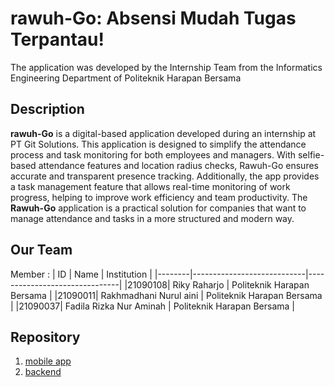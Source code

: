 # rawuh-Go: Absensi Mudah Tugas Terpantau!

The application was developed by the Internship Team from the Informatics Engineering Department of Politeknik Harapan Bersama

## Description
**rawuh-Go** is a digital-based application developed during an internship at PT Git Solutions. This application is designed to simplify the attendance process and task monitoring for both employees and managers. With selfie-based attendance features and location radius checks, Rawuh-Go ensures accurate and transparent presence tracking. Additionally, the app provides a task management feature that allows real-time monitoring of work progress, helping to improve work efficiency and team productivity.
The **Rawuh-Go** application is a practical solution for companies that want to manage attendance and tasks in a more structured and modern way.

## Our Team
Member  :
|   ID   | Name                       | Institution                   |
|--------|----------------------------|-------------------------------|
|21090108| Riky Raharjo               | Politeknik Harapan Bersama    |
|21090011| Rakhmadhani Nurul aini     | Politeknik Harapan Bersama    |
|21090037| Fadila Rizka Nur Aminah    | Politeknik Harapan Bersama    |

## Repository
1. [mobile app](https://github.com/rawuh-Go/rawuh-go)
2. [backend](https://github.com/rawuh-Go/web-app)

